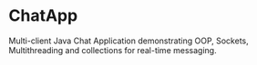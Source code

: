 # ChatApp
Multi-client Java Chat Application demonstrating OOP, Sockets, Multithreading and collections for real-time messaging.
